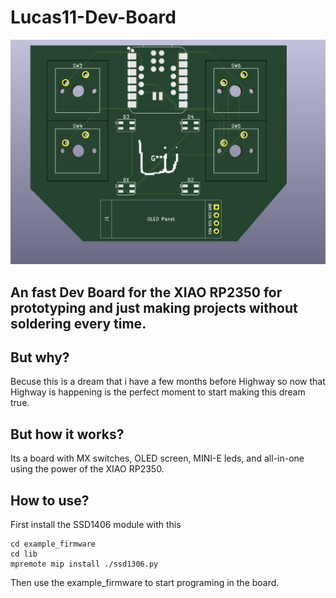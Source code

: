 # Lucas11-Dev-Board
![3d pcb](assets/image4.png)
## An fast Dev Board for the XIAO RP2350 for prototyping and just making projects without soldering every time.
## But why?
Becuse this is a dream that i have a few months before Highway so now that Highway is happening is the perfect moment to start making this dream true.
## But how it works?
Its a board with MX switches, OLED screen, MINI-E leds, and all-in-one using the power of the XIAO RP2350.
## How to use?  
First install the SSD1406 module with this
```
cd example_firmware
cd lib
mpremote mip install ./ssd1306.py
```
Then use the example_firmware to start programing in the board.